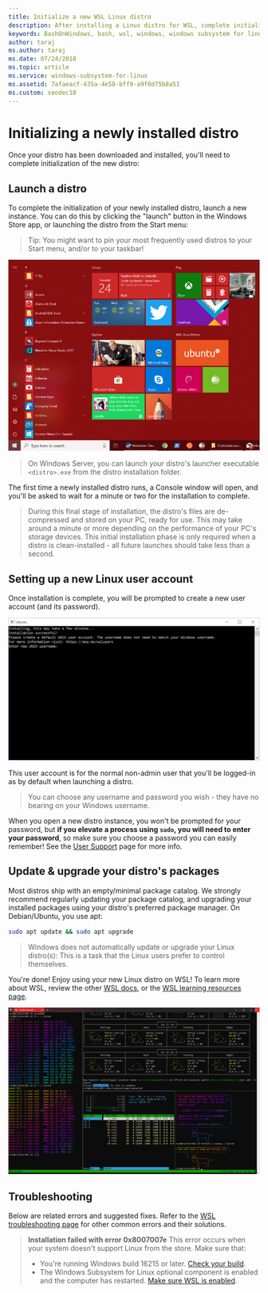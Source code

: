 ```yaml
---
title: Initialize a new WSL Linux distro
description: After installing a Linux distro for WSL, complete initialization by following these simple steps
keywords: BashOnWindows, bash, wsl, windows, windows subsystem for linux, windowssubsystem, ubuntu, debian, suse, windows 10
author: taraj
ms.author: taraj
ms.date: 07/24/2018
ms.topic: article
ms.service: windows-subsystem-for-linux
ms.assetid: 7afaeacf-435a-4e58-bff0-a9f0d75b8a51
ms.custom: seodec18
---
```


# Initializing a newly installed distro
Once your distro has been downloaded and installed, you'll need to complete initialization of the new distro:

## Launch a distro
To complete the initialization of your newly installed distro, launch a new instance. You can do this by clicking the "launch" button in the Windows Store app, or launching the distro from the Start menu:

> Tip: You might want to pin your most frequently used distros to your Start menu, and/or to your taskbar!

![Launch distros from the Start menu](media/start-menu.png)

> On Windows Server, you can launch your distro's launcher executable `<distro>.exe` from the distro installation folder.

The first time a newly installed distro runs, a Console window will open, and you'll be asked to wait for a minute or two for the installation to complete.

> During this final stage of installation, the distro's files are de-compressed and stored on your PC, ready for use. This may take around a minute or more depending on the performance of your PC's storage devices. This initial installation phase is only required when a distro is clean-installed - all future launches should take less than a second.

## Setting up a new Linux user account

Once installation is complete, you will be prompted to create a new user account (and its password). 

![Ubuntu unpacking in the Windows console](media/UbuntuInstall.png)

This user account is for the normal non-admin user that you'll be logged-in as by default when launching a distro.

> You can choose any username and password you wish - they have no bearing on your Windows username. 

When you open a new distro instance, you won't be prompted for your password, but **if you elevate a process using `sudo`, you will need to enter your password**, so make sure you choose a password you can easily remember! See the [User Support](user-support.md) page for more info.

## Update & upgrade your distro's packages

Most distros ship with an empty/minimal package catalog. We strongly recommend regularly updating your package catalog, and upgrading your installed packages using your distro's preferred package manager. On Debian/Ubuntu, you use apt:

```bash
sudo apt update && sudo apt upgrade
```

> Windows does not automatically update or upgrade your Linux distro(s): This is a task that the Linux users prefer to control themselves.

You're done! Enjoy using your new Linux distro on WSL! To learn more about WSL, review the other [WSL docs](https://aka.ms/wsldocs), or the [WSL learning resources page](https://aka.ms/learnwsl).

![Enjoy using Linux on WSL](media/linux-on-wsl.png)

## Troubleshooting

Below are related errors and suggested fixes. Refer to the [WSL troubleshooting page](troubleshooting.md) for other common errors and their solutions.

> **Installation failed with error 0x8007007e**
> This error occurs when your system doesn't support Linux from the store.  Make sure that:
> * You're running Windows build 16215 or later. [Check your build](troubleshooting.md#check-your-build-number).
> * The Windows Subsystem for Linux optional component is enabled and the computer has restarted.  [Make sure WSL is enabled](troubleshooting.md#confirm-wsl-is-enabled).
